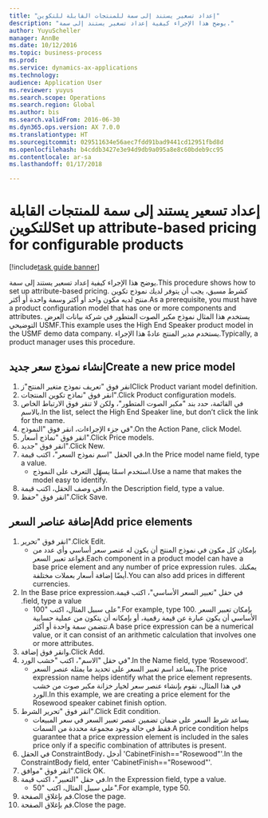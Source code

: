 ```yaml
--- 
title: "إعداد تسعير يستند إلى سمة للمنتجات القابلة للتكوين"
description: "يوضح هذا الإجراء كيفية إعداد تسعير يستند إلى سمة."
author: YuyuScheller
manager: AnnBe
ms.date: 10/12/2016
ms.topic: business-process
ms.prod: 
ms.service: dynamics-ax-applications
ms.technology: 
audience: Application User
ms.reviewer: yuyus
ms.search.scope: Operations
ms.search.region: Global
ms.author: bis
ms.search.validFrom: 2016-06-30
ms.dyn365.ops.version: AX 7.0.0
ms.translationtype: HT
ms.sourcegitcommit: 029511634e56aec7fdd91bad9441cd12951fbd8d
ms.openlocfilehash: b4cddb3427e3e94d9db9a095a8e8c60bdeb9cc95
ms.contentlocale: ar-sa
ms.lasthandoff: 01/17/2018

---
```

# <a name="set-up-attribute-based-pricing-for-configurable-products"></a><span data-ttu-id="e500e-103">إعداد تسعير يستند إلى سمة للمنتجات القابلة للتكوين</span><span class="sxs-lookup"><span data-stu-id="e500e-103">Set up attribute-based pricing for configurable products</span></span>

[!include[task guide banner](../../includes/task-guide-banner.md)]

<span data-ttu-id="e500e-104">يوضح هذا الإجراء كيفية إعداد تسعير يستند إلى سمة.</span><span class="sxs-lookup"><span data-stu-id="e500e-104">This procedure shows how to set up attribute-based pricing.</span></span> <span data-ttu-id="e500e-105">كشرط مسبق، يجب أن يتوفر لديك نموذج تكوين منتج لديه مكون واحد أو أكثر وسمة واحدة أو أكثر.</span><span class="sxs-lookup"><span data-stu-id="e500e-105">As a prerequisite, you must have a product configuration model that has one or more components and attributes.</span></span> <span data-ttu-id="e500e-106">يستخدم هذا المثال نموذج مكبر الصوت المتطور في شركة بيانات العرض التوضيحي USMF.</span><span class="sxs-lookup"><span data-stu-id="e500e-106">This example uses the High End Speaker product model in the USMF demo data company.</span></span> <span data-ttu-id="e500e-107">يستخدم مدير المنتج عادةً هذا الإجراء.</span><span class="sxs-lookup"><span data-stu-id="e500e-107">Typically, a product manager uses this procedure.</span></span>


## <a name="create-a-new-price-model"></a><span data-ttu-id="e500e-108">إنشاء نموذج سعر جديد</span><span class="sxs-lookup"><span data-stu-id="e500e-108">Create a new price model</span></span>
1. <span data-ttu-id="e500e-109">انقر فوق "تعريف نموذج متغير المنتج"ز</span><span class="sxs-lookup"><span data-stu-id="e500e-109">Click Product variant model definition.</span></span>
2. <span data-ttu-id="e500e-110">انقر فوق "نماذج تكوين المنتجات".</span><span class="sxs-lookup"><span data-stu-id="e500e-110">Click Product configuration models.</span></span>
3. <span data-ttu-id="e500e-111">في القائمة، حدد بند "مكبر الصوت المتطور"، ولكن لا تنقر فوق الارتباط الخاص بالاسم.</span><span class="sxs-lookup"><span data-stu-id="e500e-111">In the list, select the High End Speaker line, but don’t click the link for the name.</span></span>
4. <span data-ttu-id="e500e-112">في جزء الإجراءات، انقر فوق "النموذج".</span><span class="sxs-lookup"><span data-stu-id="e500e-112">On the Action Pane, click Model.</span></span>
5. <span data-ttu-id="e500e-113">انقر فوق "نماذج أسعار".</span><span class="sxs-lookup"><span data-stu-id="e500e-113">Click Price models.</span></span>
6. <span data-ttu-id="e500e-114">انقر فوق "جديد".</span><span class="sxs-lookup"><span data-stu-id="e500e-114">Click New.</span></span>
7. <span data-ttu-id="e500e-115">في الحقل "اسم نموذج السعر"، اكتب قيمة.</span><span class="sxs-lookup"><span data-stu-id="e500e-115">In the Price model name field, type a value.</span></span>
    * <span data-ttu-id="e500e-116">استخدم اسمًا يسهّل التعرف على النموذج.</span><span class="sxs-lookup"><span data-stu-id="e500e-116">Use a name that makes the model easy to identify.</span></span>  
8. <span data-ttu-id="e500e-117">في وصف الحقل، اكتب قيمة.</span><span class="sxs-lookup"><span data-stu-id="e500e-117">In the Description field, type a value.</span></span>
9. <span data-ttu-id="e500e-118">انقر فوق "حفظ".</span><span class="sxs-lookup"><span data-stu-id="e500e-118">Click Save.</span></span>

## <a name="add-price-elements"></a><span data-ttu-id="e500e-119">إضافة عناصر السعر</span><span class="sxs-lookup"><span data-stu-id="e500e-119">Add price elements</span></span>
1. <span data-ttu-id="e500e-120">انقر فوق "تحرير".</span><span class="sxs-lookup"><span data-stu-id="e500e-120">Click Edit.</span></span>
    * <span data-ttu-id="e500e-121">بإمكان كل مكون في نموذج المنتج أن يكون له عنصر سعر أساسي وأي عدد من قواعد تعبير السعر.</span><span class="sxs-lookup"><span data-stu-id="e500e-121">Each component in a product model can have a base price element and any number of price expression rules.</span></span> <span data-ttu-id="e500e-122">يمكنك أيضًا إضافة أسعار بعملات مختلفة.</span><span class="sxs-lookup"><span data-stu-id="e500e-122">You can also add prices in different currencies.</span></span>  
2. <span data-ttu-id="e500e-123">في حقل "‏‫تعبير السعر الأساسي"، اكتب قيمة.</span><span class="sxs-lookup"><span data-stu-id="e500e-123">In the Base price expression field, type a value.</span></span>
    * <span data-ttu-id="e500e-124">على سبيل المثال، اكتب "100".</span><span class="sxs-lookup"><span data-stu-id="e500e-124">For example, type 100.</span></span>   <span data-ttu-id="e500e-125">بإمكان تعبير السعر الأساسي أن يكون عبارة عن قيمة رقمية، أو بإمكانه أن يتكون من عملية حسابية تتضمن سمة واحدة أو أكثر.</span><span class="sxs-lookup"><span data-stu-id="e500e-125">A base price expression can be a numerical value, or it can consist of an arithmetic calculation that involves one or more attributes.</span></span>  
3. <span data-ttu-id="e500e-126">وانقر فوق إضافة.</span><span class="sxs-lookup"><span data-stu-id="e500e-126">Click Add.</span></span>
4. <span data-ttu-id="e500e-127">في حقل "الاسم"، اكتب "خشب الورد".</span><span class="sxs-lookup"><span data-stu-id="e500e-127">In the Name field, type ‘Rosewood’.</span></span>
    * <span data-ttu-id="e500e-128">يساعد اسم تعبير السعر على تحديد ما يمثله عنصر السعر.</span><span class="sxs-lookup"><span data-stu-id="e500e-128">The price expression name helps identify what the price element represents.</span></span> <span data-ttu-id="e500e-129">في هذا المثال، نقوم بإنشاء عنصر سعر لخيار خزانة مكبر صوت من خشب الورد.</span><span class="sxs-lookup"><span data-stu-id="e500e-129">In this example, we are creating a price element for the Rosewood speaker cabinet finish option.</span></span>  
5. <span data-ttu-id="e500e-130">انقر فوق "تحرير الشرط".</span><span class="sxs-lookup"><span data-stu-id="e500e-130">Click Edit condition.</span></span>
    * <span data-ttu-id="e500e-131">يساعد شرط السعر على ضمان تضمين عنصر تعبير السعر في سعر المبيعات فقط في حالة وجود مجموعة محددة من السمات.</span><span class="sxs-lookup"><span data-stu-id="e500e-131">A price condition helps guarantee that a price expression element is included in the sales price only if a specific combination of attributes is present.</span></span>  
6. <span data-ttu-id="e500e-132">في الحقل ConstraintBody، أدخل 'CabinetFinish=="Rosewood"'.</span><span class="sxs-lookup"><span data-stu-id="e500e-132">In the ConstraintBody field, enter 'CabinetFinish=="Rosewood"'.</span></span>
7. <span data-ttu-id="e500e-133">انقر فوق "موافق".</span><span class="sxs-lookup"><span data-stu-id="e500e-133">Click OK.</span></span>
8. <span data-ttu-id="e500e-134">في حقل "التعبير"، اكتب قيمة.</span><span class="sxs-lookup"><span data-stu-id="e500e-134">In the Expression field, type a value.</span></span>
    * <span data-ttu-id="e500e-135">على سبيل المثال، اكتب "50".</span><span class="sxs-lookup"><span data-stu-id="e500e-135">For example, type 50.</span></span>  
9. <span data-ttu-id="e500e-136">قم بإغلاق الصفحة.</span><span class="sxs-lookup"><span data-stu-id="e500e-136">Close the page.</span></span>
10. <span data-ttu-id="e500e-137">قم بإغلاق الصفحة.</span><span class="sxs-lookup"><span data-stu-id="e500e-137">Close the page.</span></span>


